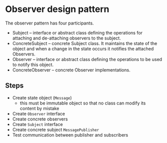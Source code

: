 # Observer design pattern

The observer pattern has four participants.

- Subject – interface or abstract class defining the operations for attaching and de-attaching observers to the subject.
- ConcreteSubject – concrete Subject class. It maintains the state of the object and when a change in the state occurs it notifies the attached Observers.
- Observer – interface or abstract class defining the operations to be used to notify this object.
- ConcreteObserver – concrete Observer implementations.

## Steps

- Create state object (`Message`)
    - this must be immutable object so that no class can modify its content by mistake
- Create `Observer` interface
- Create concrete observers
- Create `Subject` interface
- Create concrete subject `MessagePublisher`
- Test communication between publisher and subscribers

